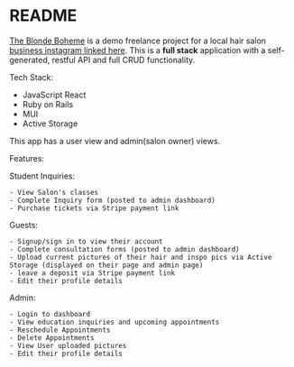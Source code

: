 # README

[The Blonde Boheme](https://github.com/nccandiotti/BlondeBoheme) is a demo freelance project for a local hair salon [business instagram linked here](https://www.instagram.com/the.blonde.boheme). This is a **full stack** application with a self-generated, restful API and full CRUD functionality. 

Tech Stack: 

- JavaScript React 
- Ruby on Rails
- MUI
- Active Storage


This app has a user view and admin(salon owner) views. 

Features:

Student Inquiries: 

    - View Salon's classes
    - Complete Inquiry form (posted to admin dashboard)
    - Purchase tickets via Stripe payment link

Guests:

    - Signup/sign in to view their account
    - Complete consultation forms (posted to admin dashboard)
    - Upload current pictures of their hair and inspo pics via Active Storage (displayed on their page and admin page)
    - leave a deposit via Stripe payment link
    - Edit their profile details


Admin:

    - Login to dashboard
    - View education inquiries and upcoming appointments
    - Reschedule Appointments
    - Delete Appointments
    - View User uploaded pictures
    - Edit their profile details

